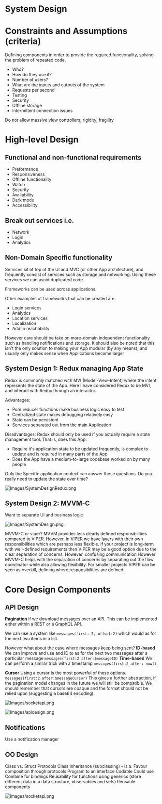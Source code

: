 # System Design

# Constraints and Assumptions (criteria)
Defining components in order to provide the required functionality, solving the problem of repeated code.

* Who?
* How do they use it?
* Number of users?
* What are the inputs and outputs of the system
* Requests per second
* Testing
* Security
* Offline storage
* Intermittent connection issues

Do not allow massive view controllers, rigidity, fragility

# High-level Design
## Functional and non-functional requirements
* Preformance
* Responsiveness
* Offline functionality
* Watch
* Security
* Avaliability
* Dark mode
* Accessibility

## Break out services i.e.
* Network
* Login
* Analytics

## Non-Domain Specific functionality
Services sit of top of the UI and MVC (or other App architecture), and frequently consist of services such as storage and networking. Using these services we can avoid duplicated code.

Frameworks can be used across applications.

Other examples of frameworks that can be created are:
* Login services
* Analytics
* Location services
* Localization
* Add in reachability

However care should be take on more-domain independent functionality such as handling notifications and storage. It should also be noted that this isn't the only solution to making your App modular (by any means), and usually only makes sense when Applications become larger


## System Design 1: Redux managing App State
Redux is commonly matched with MVI (Model-View-Intent) where the intent represents the state of the App. Here I have considered Redux to be MVI, and interact with Redux through an interactor.

Advantages:
* Pure reducer functions make business logic easy to test
* Centralized state makes debugging relatively easy
* State can be persistent
* Services separated out from the main Application

Disadvantages:
Redux should only be used if you actually require a state management tool.
That is, does this App:
* Require it's application state to be updated frequently, is complex to update and is required in many parts of the App
* Does the App have a medium-to-large codebase worked on by many people

Only the Specific application context can answer these questions. Do you really need to update the state over time?

![Images/SystemDesignRedux.png](DeleteImages/SystemDesignRedux.png)<br>

## System Design 2: MVVM-C
Want to separate UI and business logic

![Images/SystemDesign.png](DeleteImages/SystemDesign.png)<br>

MVVM-C or viper? MVVM provides less clearly defined responsibilities compared to VIPER. However, in VIPER we have layers with their own responsibilities which are perhaps less flexible.
If your project is long-term with well-defined requirements then VIPER may be a good option due to the clear separation of concerns. However, confusing communication 
However MVVM-C helps with the separation of concerns by separating out the flow coordinator while also allowing flexibility. 
For smaller projects VIPER can be seen as overkill, defining where responsibilities are defined. 

# Core Design Components
## API Design
**Pagination**
If we download messages over an API. This can be implemented either within a REST or a GraphQL API.

We can use a system like `messages(first: 2, offset:2)` which would as for the next two items in a list.

However what about the case where messages keep being sent? 
**ID-based**
We can improve and use and ID to as for the next two messages after a particular message
`messages(first:2 after:$messageID)`
**Time-based**
We can perform a similar trick with a timestamp
`messages(first:2 after: now()`

**Cursor**
Using a cursor is the most powerful of these options.
`messages(first:2 after:$messageCursor)`
This gives a further abstraction, if the pagination model changes in the future we will still be compatible. We should remember that cursors are opaque and the format should not be relied upon (suggesting a base64 encoding).

![Images/socketapi.png](DeleteImages/socketapi.png)<br>

![Images/apidesign.png](DeleteImages/apidesign.png)<br>

## Notifications
Use a notification manager

## OO Design
Class vs. Struct
Protocols
Class inheritance (subclassing) - is a. Favour composition through protocols
Program to an interface
Codable
Could use Combine for bindings
Reusability for functions using generics (store different data in a data structure, observables and sets)
Reusable components


![Images/socketapi.png](DeleteImages/architecture.png)<br>


